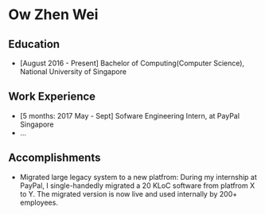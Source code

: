 # Ow Zhen Wei

## Education

* [August 2016 - Present] Bachelor of Computing(Computer Science), National University of Singapore

## Work Experience

* [5 months: 2017 May - Sept] Sofware Engineering Intern, at PayPal Singapore
* ...

## Accomplishments

* Migrated large legacy system to a new platfrom: During my internship at PayPal, I single-handedly migrated a 20 KLoC software from platfrom X to Y. The migrated version is now live and used internally by 200+ employees.
